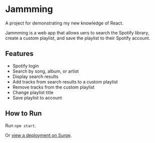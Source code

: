 # Jammming #
A project for demonstrating my new knowledge of React.

Jammming is a web app that allows uers to search the Spotify library, create a custom playlist, and save the playlist to their Spotify account.


## Features ##
* Spotify login
* Search by song, album, or artist
* Display search results
* Add tracks from search results to a custom playlist
* Remove tracks from the custom playlist
* Change playlist title
* Save playlist to account


## How to Run ##
Run `npm start`.

Or [view a deployment on Surge](http://jammming.bg.surge.sh).
